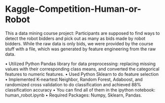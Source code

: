 # Kaggle-Competition-Human-or-Robot

This a data mining course project:
Participants are supposed to find ways to detect the robot bidders and pick out as many as bids made by robot bidders. While the raw data is only bids, we were provided by the course stuff with a file, which was generated by feature engineering from the raw data.

• Utilized Python Pandas library for data preprocessing: replacing missing values with their corresponding class means, and converted the categorical features to numeric features.
• Used Python Sklearn to do feature selection
• Implemented K-neartest Neighbor, Random Forest, Adaboost, and randomized cross validation to do classification and achieved 88% classification accuracy
• You can find all of them in the ipython notebook: human_robot.ipynb
• Required Packages: Numpy, Sklearn, Pandas.

